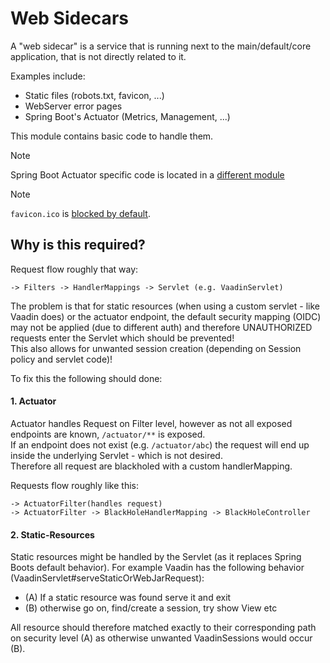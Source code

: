 # Web Sidecars

A "web sidecar" is a service that is running next to the main/default/core application, that is not directly related to it.

Examples include:
* Static files (robots.txt, favicon, ...)
* WebServer error pages
* Spring Boot's Actuator (Metrics, Management, ...)

This module contains basic code to handle them.

> [!NOTE]
> Spring Boot Actuator specific code is located in a [different module](../web-sidecar-actuator)

> [!NOTE]
> ``favicon.ico`` is [blocked by default](./src/main/java/software/xdev/sse/web/sidecar/blackholing/FaviconBlackHolingPathsProvider.java).

## Why is this required?

Request flow roughly that way:
```
-> Filters -> HandlerMappings -> Servlet (e.g. VaadinServlet)
```

The problem is that for static resources (when using a custom servlet - like Vaadin does) or the actuator endpoint, the default security mapping (OIDC) may not be applied (due to different auth) and therefore UNAUTHORIZED requests enter the Servlet which should be prevented!<br/>
This also allows for unwanted session creation (depending on Session policy and servlet code)!

To fix this the following should done:

#### 1. Actuator

Actuator handles Request on Filter level, however as not all exposed endpoints are known, ``/actuator/**`` is exposed.<br/>
If an endpoint does not exist (e.g. ``/actuator/abc``) the request will end up inside the underlying Servlet - which is not desired.<br/>
Therefore all request are blackholed with a custom handlerMapping.

Requests flow roughly like this:
```
-> ActuatorFilter(handles request) 
-> ActuatorFilter -> BlackHoleHandlerMapping -> BlackHoleController
```

#### 2. Static-Resources

Static resources might be handled by the Servlet (as it replaces Spring Boots default behavior).
For example Vaadin has the following behavior (VaadinServlet#serveStaticOrWebJarRequest):
* (A) If a static resource was found serve it and exit
* (B) otherwise go on, find/create a session, try show View etc

All resource should therefore matched exactly to their corresponding path on security level (A) as otherwise unwanted VaadinSessions would occur (B).
